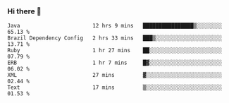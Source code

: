 ### Hi there 👋

<!--START_SECTION:waka-->

```text
Java                       12 hrs 9 mins   ████████████████▒░░░░░░░░   65.13 %
Brazil Dependency Config   2 hrs 33 mins   ███▒░░░░░░░░░░░░░░░░░░░░░   13.71 %
Ruby                       1 hr 27 mins    ██░░░░░░░░░░░░░░░░░░░░░░░   07.79 %
ERB                        1 hr 7 mins     █▓░░░░░░░░░░░░░░░░░░░░░░░   06.02 %
XML                        27 mins         ▓░░░░░░░░░░░░░░░░░░░░░░░░   02.44 %
Text                       17 mins         ▒░░░░░░░░░░░░░░░░░░░░░░░░   01.53 %
```

<!--END_SECTION:waka-->

<!--
**jerry-shao/jerry-shao** is a ✨ _special_ ✨ repository because its `README.md` (this file) appears on your GitHub profile.

Here are some ideas to get you started:

- 🔭 I’m currently working on ...
- 🌱 I’m currently learning ...
- 👯 I’m looking to collaborate on ...
- 🤔 I’m looking for help with ...
- 💬 Ask me about ...
- 📫 How to reach me: ...
- 😄 Pronouns: ...
- ⚡ Fun fact: ...
-->

